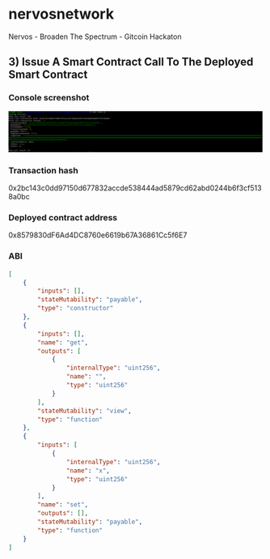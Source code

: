 # nervosnetwork
Nervos - Broaden The Spectrum - Gitcoin Hackaton

## 3) Issue A Smart Contract Call To The Deployed Smart Contract

### Console screenshot
![Console](task_03_01.png?raw=true)

### Transaction hash
0x2bc143c0dd97150d677832accde538444ad5879cd62abd0244b6f3cf5138a0bc

### Deployed contract address
0x8579830dF6Ad4DC8760e6619b67A36861Cc5f6E7

### ABI
```json
[
	{
		"inputs": [],
		"stateMutability": "payable",
		"type": "constructor"
	},
	{
		"inputs": [],
		"name": "get",
		"outputs": [
			{
				"internalType": "uint256",
				"name": "",
				"type": "uint256"
			}
		],
		"stateMutability": "view",
		"type": "function"
	},
	{
		"inputs": [
			{
				"internalType": "uint256",
				"name": "x",
				"type": "uint256"
			}
		],
		"name": "set",
		"outputs": [],
		"stateMutability": "payable",
		"type": "function"
	}
]
```